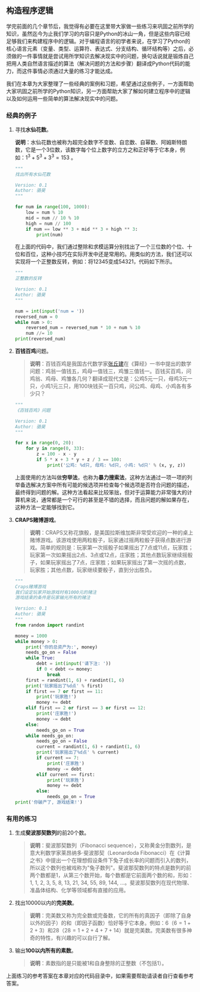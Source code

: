 ## 构造程序逻辑

学完前面的几个章节后，我觉得有必要在这里带大家做一些练习来巩固之前所学的知识，虽然迄今为止我们学习的内容只是Python的冰山一角，但是这些内容已经足够我们来构建程序中的逻辑。对于编程语言的初学者来说，在学习了Python的核心语言元素（变量、类型、运算符、表达式、分支结构、循环结构等）之后，必须做的一件事情就是尝试用所学知识去解决现实中的问题，换句话说就是锻炼自己把用人类自然语言描述的算法（解决问题的方法和步骤）翻译成Python代码的能力，而这件事情必须通过大量的练习才能达成。

我们在本章为大家整理了一些经典的案例和习题，希望通过这些例子，一方面帮助大家巩固之前所学的Python知识，另一方面帮助大家了解如何建立程序中的逻辑以及如何运用一些简单的算法解决现实中的问题。

### 经典的例子

1. 寻找**水仙花数**。

   **说明**：水仙花数也被称为超完全数字不变数、自恋数、自幂数、阿姆斯特朗数，它是一个3位数，该数字每个位上数字的立方之和正好等于它本身，例如：$1^3+5^3+3^3=153$ 。

   ```Python
   """
   找出所有水仙花数
   
   Version: 0.1
   Author: 骆昊
   """
   
   for num in range(100, 1000):
       low = num % 10
       mid = num // 10 % 10
       high = num // 100
       if num == low ** 3 + mid ** 3 + high ** 3:
           print(num)
   ```

   在上面的代码中，我们通过整除和求模运算分别找出了一个三位数的个位、十位和百位，这种小技巧在实际开发中还是常用的。用类似的方法，我们还可以实现将一个正整数反转，例如：将12345变成54321，代码如下所示。

   ```Python
   """
   正整数的反转
   
   Version: 0.1
   Author: 骆昊
   """
   
   num = int(input('num = '))
   reversed_num = 0
   while num > 0:
       reversed_num = reversed_num * 10 + num % 10
       num //= 10
   print(reversed_num)
   ```

2. **百钱百鸡**问题。

   > **说明**：百钱百鸡是我国古代数学家[张丘建](https://baike.baidu.com/item/%E5%BC%A0%E4%B8%98%E5%BB%BA/10246238)在《算经》一书中提出的数学问题：鸡翁一值钱五，鸡母一值钱三，鸡雏三值钱一。百钱买百鸡，问鸡翁、鸡母、鸡雏各几何？翻译成现代文是：公鸡5元一只，母鸡3元一只，小鸡1元三只，用100块钱买一百只鸡，问公鸡、母鸡、小鸡各有多少只？

   ```Python
   """
   《百钱百鸡》问题
   
   Version: 0.1
   Author: 骆昊
   """
   
   for x in range(0, 20):
       for y in range(0, 33):
           z = 100 - x - y
           if 5 * x + 3 * y + z / 3 == 100:
               print('公鸡: %d只, 母鸡: %d只, 小鸡: %d只' % (x, y, z))
   ```

   上面使用的方法叫做**穷举法**，也称为**暴力搜索法**，这种方法通过一项一项的列举备选解决方案中所有可能的候选项并检查每个候选项是否符合问题的描述，最终得到问题的解。这种方法看起来比较笨拙，但对于运算能力非常强大的计算机来说，通常都是一个可行的甚至是不错的选择，而且问题的解如果存在，这种方法一定能够找到它。

3. **CRAPS赌博游戏**。

   > **说明**：CRAPS又称花旗骰，是美国拉斯维加斯非常受欢迎的一种的桌上赌博游戏。该游戏使用两粒骰子，玩家通过摇两粒骰子获得点数进行游戏。简单的规则是：玩家第一次摇骰子如果摇出了7点或11点，玩家胜；玩家第一次如果摇出2点、3点或12点，庄家胜；其他点数玩家继续摇骰子，如果玩家摇出了7点，庄家胜；如果玩家摇出了第一次摇的点数，玩家胜；其他点数，玩家继续要骰子，直到分出胜负。

   ```Python
   """
   Craps赌博游戏
   我们设定玩家开始游戏时有1000元的赌注
   游戏结束的条件是玩家输光所有的赌注
   
   Version: 0.1
   Author: 骆昊
   """
   from random import randint
   
   money = 1000
   while money > 0:
       print('你的总资产为:', money)
       needs_go_on = False
       while True:
           debt = int(input('请下注: '))
           if 0 < debt <= money:
               break
       first = randint(1, 6) + randint(1, 6)
       print('玩家摇出了%d点' % first)
       if first == 7 or first == 11:
           print('玩家胜!')
           money += debt
       elif first == 2 or first == 3 or first == 12:
           print('庄家胜!')
           money -= debt
       else:
           needs_go_on = True
       while needs_go_on:
           needs_go_on = False
           current = randint(1, 6) + randint(1, 6)
           print('玩家摇出了%d点' % current)
           if current == 7:
               print('庄家胜')
               money -= debt
           elif current == first:
               print('玩家胜')
               money += debt
           else:
               needs_go_on = True
   print('你破产了, 游戏结束!')
   ```

### 有用的练习 

1. 生成**斐波那契数列**的前20个数。

   > **说明**：斐波那契数列（Fibonacci sequence），又称黄金分割数列，是意大利数学家莱昂纳多·斐波那契（Leonardoda Fibonacci）在《计算之书》中提出一个在理想假设条件下兔子成长率的问题而引入的数列，所以这个数列也被戏称为&quot;兔子数列&quot;。斐波那契数列的特点是数列的前两个数都是1，从第三个数开始，每个数都是它前面两个数的和，形如：1, 1, 2, 3, 5, 8, 13, 21, 34, 55, 89, 144, ...。斐波那契数列在现代物理、准晶体结构、化学等领域都有直接的应用。

2. 找出10000以内的**完美数**。

   > **说明**：完美数又称为完全数或完备数，它的所有的真因子（即除了自身以外的因子）的和（即因子函数）恰好等于它本身。例如：6（$6=1+2+3$）和28（$28=1+2+4+7+14$）就是完美数。完美数有很多神奇的特性，有兴趣的可以自行了解。

3. 输出**100以内所有的素数**。

   > **说明**：素数指的是只能被1和自身整除的正整数（不包括1）。

上面练习的参考答案在本章对应的代码目录中，如果需要帮助请读者自行查看参考答案。

